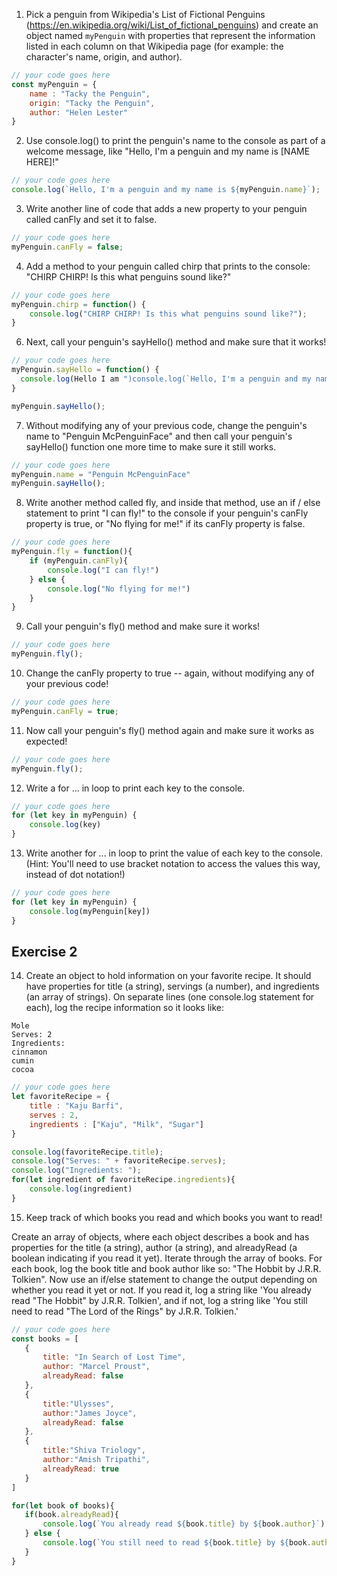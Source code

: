 1. Pick a penguin from Wikipedia's List of Fictional Penguins (https://en.wikipedia.org/wiki/List_of_fictional_penguins) and create an object named `myPenguin` with properties that represent the information listed in each column on that Wikipedia page (for example: the character's name, origin, and author).

```js
// your code goes here
const myPenguin = {
    name : "Tacky the Penguin",
    origin: "Tacky the Penguin",
    author: "Helen Lester"
}
```

2. Use console.log() to print the penguin's name to the console as part of a welcome message, like "Hello, I'm a penguin and my name is [NAME HERE]!"

```js
// your code goes here
console.log(`Hello, I'm a penguin and my name is ${myPenguin.name}`);
```

3. Write another line of code that adds a new property to your penguin called canFly and set it to false.

```js
// your code goes here
myPenguin.canFly = false;
```

4. Add a method to your penguin called chirp that prints to the console: "CHIRP CHIRP! Is this what penguins sound like?"

```js
// your code goes here
myPenguin.chirp = function() {
    console.log("CHIRP CHIRP! Is this what penguins sound like?");
}
```

6. Next, call your penguin's sayHello() method and make sure that it works!

```js
// your code goes here
myPenguin.sayHello = function() {
  console.log(Hello I am ")console.log(`Hello, I'm a penguin and my name is ${myPenguin.name}`);
}

myPenguin.sayHello();
```

7. Without modifying any of your previous code, change the penguin's name to "Penguin McPenguinFace" and then call your penguin's sayHello() function one more time to make sure it still works.

```js
// your code goes here
myPenguin.name = "Penguin McPenguinFace"
myPenguin.sayHello();
```

8. Write another method called fly, and inside that method, use an if / else statement to print "I can fly!" to the console if your penguin's canFly property is true, or "No flying for me!" if its canFly property is false.

```js
// your code goes here
myPenguin.fly = function(){
    if (myPenguin.canFly){
        console.log("I can fly!")
    } else {
        console.log("No flying for me!")
    }
}
```

9. Call your penguin's fly() method and make sure it works!

```js
// your code goes here
myPenguin.fly();
```

10. Change the canFly property to true -- again, without modifying any of your previous code!

```js
// your code goes here
myPenguin.canFly = true;

```

11. Now call your penguin's fly() method again and make sure it works as expected!

```js
// your code goes here
myPenguin.fly();
```

12. Write a for ... in loop to print each key to the console.

```js
// your code goes here
for (let key in myPenguin) {
    console.log(key)
}
```

13. Write another for ... in loop to print the value of each key to the console. (Hint: You'll need to use bracket notation to access the values this way, instead of dot notation!)

```js
// your code goes here
for (let key in myPenguin) {
    console.log(myPenguin[key])
}
```

## Exercise 2
 14. Create an object to hold information on your favorite recipe. It should have properties for title (a string), servings (a number), and ingredients (an array of strings).
 On separate lines (one console.log statement for each), log the recipe information so it looks like:
 ```
 Mole
 Serves: 2
 Ingredients:
 cinnamon
 cumin
 cocoa
```

```js
// your code goes here
let favoriteRecipe = {
    title : "Kaju Barfi",
    serves : 2,
    ingredients : ["Kaju", "Milk", "Sugar"]
}

console.log(favoriteRecipe.title);
console.log("Serves: " + favoriteRecipe.serves);
console.log("Ingredients: ");
for(let ingredient of favoriteRecipe.ingredients){
    console.log(ingredient)
}

```

 15. Keep track of which books you read and which books you want to read!

 Create an array of objects, where each object describes a book and has properties for the title (a string), author (a string), and alreadyRead (a boolean indicating if you read it yet).
 Iterate through the array of books. For each book, log the book title and book author like so: "The Hobbit by J.R.R. Tolkien".
 Now use an if/else statement to change the output depending on whether you read it yet or not. If you read it, log a string like 'You already read "The Hobbit" by J.R.R. Tolkien', and if not, log a string like 'You still need to read "The Lord of the Rings" by J.R.R. Tolkien.'

 ```js
// your code goes here
const books = [
    {
        title: "In Search of Lost Time",
        author: "Marcel Proust",
        alreadyRead: false
    },
    {
        title:"Ulysses",
        author:"James Joyce",
        alreadyRead: false
    },
    {
        title:"Shiva Triology",
        author:"Amish Tripathi",
        alreadyRead: true
    }
]

for(let book of books){
    if(book.alreadyRead){
        console.log(`You already read ${book.title} by ${book.author}`)
    } else {
        console.log(`You still need to read ${book.title} by ${book.author}`)
    }
}
```
